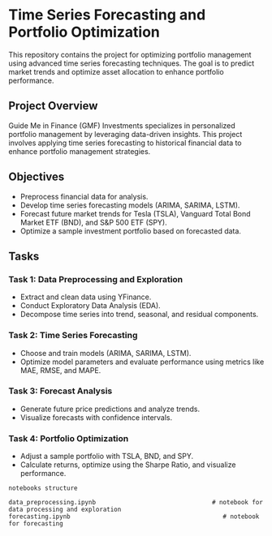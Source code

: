 # Time Series Forecasting and Portfolio Optimization

This repository contains the project for optimizing portfolio management using advanced time series forecasting techniques. The goal is to predict market trends and optimize asset allocation to enhance portfolio performance.

## Project Overview

Guide Me in Finance (GMF) Investments specializes in personalized portfolio management by leveraging data-driven insights. This project involves applying time series forecasting to historical financial data to enhance portfolio management strategies.

## Objectives

- Preprocess financial data for analysis.
- Develop time series forecasting models (ARIMA, SARIMA, LSTM).
- Forecast future market trends for Tesla (TSLA), Vanguard Total Bond Market ETF (BND), and S&P 500 ETF (SPY).
- Optimize a sample investment portfolio based on forecasted data.

## Tasks

### Task 1: Data Preprocessing and Exploration

- Extract and clean data using YFinance.
- Conduct Exploratory Data Analysis (EDA).
- Decompose time series into trend, seasonal, and residual components.
  
### Task 2: Time Series Forecasting

- Choose and train models (ARIMA, SARIMA, LSTM).
- Optimize model parameters and evaluate performance using metrics like MAE, RMSE, and MAPE.

### Task 3: Forecast Analysis

- Generate future price predictions and analyze trends.
- Visualize forecasts with confidence intervals.

### Task 4: Portfolio Optimization

- Adjust a sample portfolio with TSLA, BND, and SPY.
- Calculate returns, optimize using the Sharpe Ratio, and visualize performance.

```
notebooks structure

data_preprocessing.ipynb                                # notebook for data processing and exploration
forecasting.ipynb                                          # notebook for forecasting 

